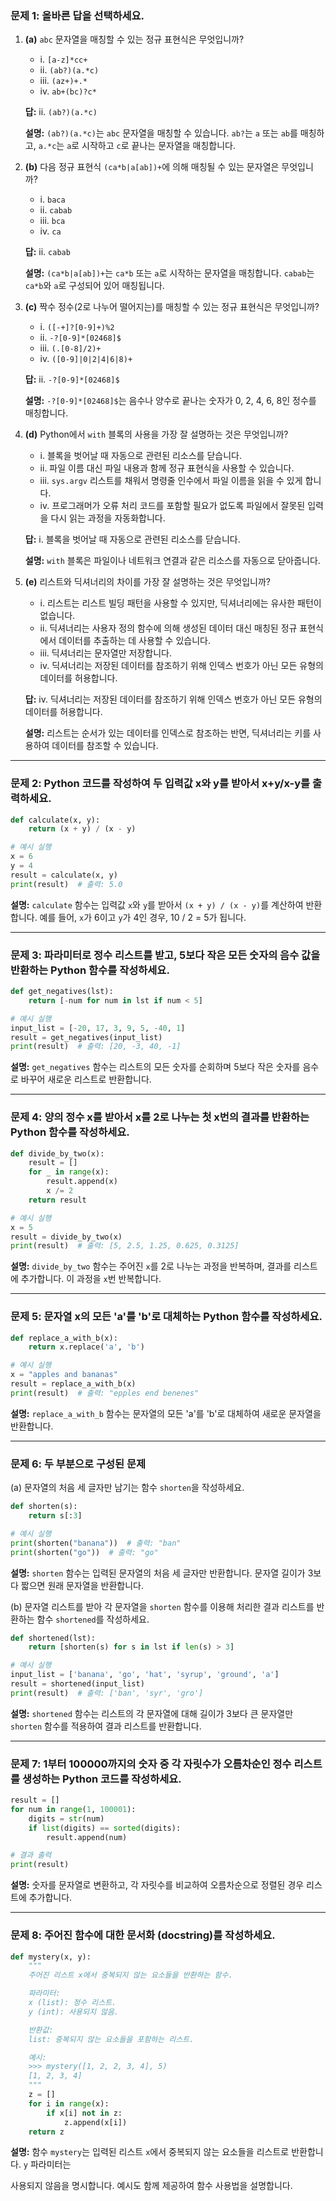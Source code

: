 ### 문제 1: 올바른 답을 선택하세요.

1. **(a)** `abc` 문자열을 매칭할 수 있는 정규 표현식은 무엇입니까?
   - i. `[a-z]*cc+`
   - ii. `(ab?)(a.*c)`
   - iii. `(az+)+.*`
   - iv. `ab+(bc)?c*`

   **답:** ii. `(ab?)(a.*c)`

   **설명:** `(ab?)(a.*c)`는 `abc` 문자열을 매칭할 수 있습니다. `ab?`는 `a` 또는 `ab`를 매칭하고, `a.*c`는 `a`로 시작하고 `c`로 끝나는 문자열을 매칭합니다.

2. **(b)** 다음 정규 표현식 `(ca*b|a[ab])+`에 의해 매칭될 수 있는 문자열은 무엇입니까?
   - i. `baca`
   - ii. `cabab`
   - iii. `bca`
   - iv. `ca`

   **답:** ii. `cabab`

   **설명:** `(ca*b|a[ab])+`는 `ca*b` 또는 `a`로 시작하는 문자열을 매칭합니다. `cabab`는 `ca*b`와 `a`로 구성되어 있어 매칭됩니다.

3. **(c)** 짝수 정수(2로 나누어 떨어지는)를 매칭할 수 있는 정규 표현식은 무엇입니까?
   - i. `([-+]?[0-9]+)%2`
   - ii. `-?[0-9]*[02468]$`
   - iii. `(.[0-8]/2)+`
   - iv. `([0-9]|0|2|4|6|8)+`

   **답:** ii. `-?[0-9]*[02468]$`

   **설명:** `-?[0-9]*[02468]$`는 음수나 양수로 끝나는 숫자가 0, 2, 4, 6, 8인 정수를 매칭합니다.

4. **(d)** Python에서 `with` 블록의 사용을 가장 잘 설명하는 것은 무엇입니까?
   - i. 블록을 벗어날 때 자동으로 관련된 리소스를 닫습니다.
   - ii. 파일 이름 대신 파일 내용과 함께 정규 표현식을 사용할 수 있습니다.
   - iii. `sys.argv` 리스트를 채워서 명령줄 인수에서 파일 이름을 읽을 수 있게 합니다.
   - iv. 프로그래머가 오류 처리 코드를 포함할 필요가 없도록 파일에서 잘못된 입력을 다시 읽는 과정을 자동화합니다.

   **답:** i. 블록을 벗어날 때 자동으로 관련된 리소스를 닫습니다.

   **설명:** `with` 블록은 파일이나 네트워크 연결과 같은 리소스를 자동으로 닫아줍니다.

5. **(e)** 리스트와 딕셔너리의 차이를 가장 잘 설명하는 것은 무엇입니까?
   - i. 리스트는 리스트 빌딩 패턴을 사용할 수 있지만, 딕셔너리에는 유사한 패턴이 없습니다.
   - ii. 딕셔너리는 사용자 정의 함수에 의해 생성된 데이터 대신 매칭된 정규 표현식에서 데이터를 추출하는 데 사용할 수 있습니다.
   - iii. 딕셔너리는 문자열만 저장합니다.
   - iv. 딕셔너리는 저장된 데이터를 참조하기 위해 인덱스 번호가 아닌 모든 유형의 데이터를 허용합니다.

   **답:** iv. 딕셔너리는 저장된 데이터를 참조하기 위해 인덱스 번호가 아닌 모든 유형의 데이터를 허용합니다.

   **설명:** 리스트는 순서가 있는 데이터를 인덱스로 참조하는 반면, 딕셔너리는 키를 사용하여 데이터를 참조할 수 있습니다.

---

### 문제 2: Python 코드를 작성하여 두 입력값 x와 y를 받아서 x+y/x-y를 출력하세요.

```python
def calculate(x, y):
    return (x + y) / (x - y)

# 예시 실행
x = 6
y = 4
result = calculate(x, y)
print(result)  # 출력: 5.0
```

**설명:** `calculate` 함수는 입력값 `x`와 `y`를 받아서 `(x + y) / (x - y)`를 계산하여 반환합니다. 예를 들어, `x`가 6이고 `y`가 4인 경우, 10 / 2 = 5가 됩니다.

---

### 문제 3: 파라미터로 정수 리스트를 받고, 5보다 작은 모든 숫자의 음수 값을 반환하는 Python 함수를 작성하세요.

```python
def get_negatives(lst):
    return [-num for num in lst if num < 5]

# 예시 실행
input_list = [-20, 17, 3, 9, 5, -40, 1]
result = get_negatives(input_list)
print(result)  # 출력: [20, -3, 40, -1]
```

**설명:** `get_negatives` 함수는 리스트의 모든 숫자를 순회하며 5보다 작은 숫자를 음수로 바꾸어 새로운 리스트로 반환합니다.

---

### 문제 4: 양의 정수 x를 받아서 x를 2로 나누는 첫 x번의 결과를 반환하는 Python 함수를 작성하세요.

```python
def divide_by_two(x):
    result = []
    for _ in range(x):
        result.append(x)
        x /= 2
    return result

# 예시 실행
x = 5
result = divide_by_two(x)
print(result)  # 출력: [5, 2.5, 1.25, 0.625, 0.3125]
```

**설명:** `divide_by_two` 함수는 주어진 `x`를 2로 나누는 과정을 반복하며, 결과를 리스트에 추가합니다. 이 과정을 `x`번 반복합니다.

---

### 문제 5: 문자열 x의 모든 'a'를 'b'로 대체하는 Python 함수를 작성하세요.

```python
def replace_a_with_b(x):
    return x.replace('a', 'b')

# 예시 실행
x = "apples and bananas"
result = replace_a_with_b(x)
print(result)  # 출력: "epples end benenes"
```

**설명:** `replace_a_with_b` 함수는 문자열의 모든 'a'를 'b'로 대체하여 새로운 문자열을 반환합니다.

---

### 문제 6: 두 부분으로 구성된 문제

(a) 문자열의 처음 세 글자만 남기는 함수 `shorten`을 작성하세요.

```python
def shorten(s):
    return s[:3]

# 예시 실행
print(shorten("banana"))  # 출력: "ban"
print(shorten("go"))  # 출력: "go"
```

**설명:** `shorten` 함수는 입력된 문자열의 처음 세 글자만 반환합니다. 문자열 길이가 3보다 짧으면 원래 문자열을 반환합니다.

(b) 문자열 리스트를 받아 각 문자열을 `shorten` 함수를 이용해 처리한 결과 리스트를 반환하는 함수 `shortened`를 작성하세요.

```python
def shortened(lst):
    return [shorten(s) for s in lst if len(s) > 3]

# 예시 실행
input_list = ['banana', 'go', 'hat', 'syrup', 'ground', 'a']
result = shortened(input_list)
print(result)  # 출력: ['ban', 'syr', 'gro']
```

**설명:** `shortened` 함수는 리스트의 각 문자열에 대해 길이가 3보다 큰 문자열만 `shorten` 함수를 적용하여 결과 리스트를 반환합니다.

---

### 문제 7: 1부터 100000까지의 숫자 중 각 자릿수가 오름차순인 정수 리스트를 생성하는 Python 코드를 작성하세요.

```python
result = []
for num in range(1, 100001):
    digits = str(num)
    if list(digits) == sorted(digits):
        result.append(num)

# 결과 출력
print(result)
```

**설명:** 숫자를 문자열로 변환하고, 각 자릿수를 비교하여 오름차순으로 정렬된 경우 리스트에 추가합니다.

---

### 문제 8: 주어진 함수에 대한 문서화 (docstring)를 작성하세요.

```python
def mystery(x, y):
    """
    주어진 리스트 x에서 중복되지 않는 요소들을 반환하는 함수.

    파라미터:
    x (list): 정수 리스트.
    y (int): 사용되지 않음.

    반환값:
    list: 중복되지 않는 요소들을 포함하는 리스트.

    예시:
    >>> mystery([1, 2, 2, 3, 4], 5)
    [1, 2, 3, 4]
    """
    z = []
    for i in range(x):
        if x[i] not in z:
            z.append(x[i])
    return z
```

**설명:** 함수 `mystery`는 입력된 리스트 `x`에서 중복되지 않는 요소들을 리스트로 반환합니다. `y` 파라미터는

 사용되지 않음을 명시합니다. 예시도 함께 제공하여 함수 사용법을 설명합니다.